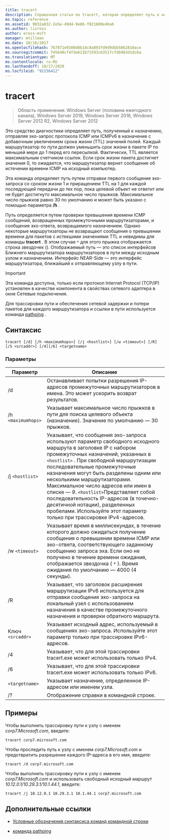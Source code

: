 ```yaml
---
title: tracert
description: Справочная статья по tracert, которая определяет путь к назначению, путем отправки эхо-запросов протокола ICMP или ICMPv6-сообщений в целевое расположение с добавочным увеличением срока жизни (TTL) значений полей.
ms.topic: reference
ms.assetid: 9032a032-2e5e-49d4-9e86-f821600e4ba6
ms.author: lizross
author: eross-msft
manager: mtillman
ms.date: 10/16/2017
ms.openlocfilehash: 767871e9100d8b14c8a893fd9d9dbb5862810ace
ms.sourcegitcommit: f45640cf4fda621b71593c63517cfdb983d1dc6a
ms.translationtype: MT
ms.contentlocale: ru-RU
ms.lasthandoff: 10/17/2020
ms.locfileid: "92156412"
---
```

# <a name="tracert"></a>tracert

> Область применения: Windows Server (половина ежегодного канала), Windows Server 2019, Windows Server 2016, Windows Server 2012 R2, Windows Server 2012

Это средство диагностики определяет путь, полученный к назначению, отправляя эхо-запрос протокола ICMP или ICMPv6 в назначение с добавочным увеличением срока жизни (TTL) значений полей. Каждый маршрутизатор по пути должен уменьшить срок жизни в пакете IP по меньшей мере до 1 перед его пересылкой. Фактически, TTL является максимальным счетчиком ссылок. Если срок жизни пакета достигнет значения 0, то ожидается, что маршрутизатор вернет сообщение об истечении времени ICMP на исходный компьютер.

Эта команда определяет путь путем отправки первого сообщения эхо-запроса со сроком жизни 1 и приращением TTL на 1 для каждой последующей передачи до тех пор, пока целевой объект не ответит или не будет достигнуто максимальное число прыжков. Максимальное число прыжков равно 30 по умолчанию и может быть указано с помощью параметра **/h** .

Путь определяется путем проверки превышения времени ICMP сообщений, возвращенных промежуточными маршрутизаторами, и сообщения эхо-ответа, возвращаемого назначением. Однако некоторые маршрутизаторы не возвращают сообщения о превышении времени для пакетов с истекшими значениями TTL и невидимы для команды **tracert** . В этом случае `*` для этого прыжка отображается строка звездочек (). Отображаемый путь — это список интерфейсов Ближнего маршрутизатора маршрутизаторов в пути между исходным узлом и назначением. Интерфейс NEAR-Side — это интерфейс маршрутизатора, ближайший к отправляющему узлу в пути.

> [!IMPORTANT]
> Эта команда доступна, только если протокол Internet Protocol (TCP/IP) установлен в качестве компонента в свойствах сетевого адаптера в окне Сетевые подключения.
>
> Для трассировки пути и обеспечения сетевой задержки и потери пакетов для каждого маршрутизатора и ссылки в пути используется команда [pathping](pathping.md) .

## <a name="syntax"></a>Синтаксис

```
tracert [/d] [/h <maximumhops>] [/j <hostlist>] [/w <timeout>] [/R] [/S <srcaddr>] [/4][/6] <targetname>
```

### <a name="parameters"></a>Параметры

| Параметр | Описание |
|--|--|
| /d | Останавливает попытки разрешения IP-адресов промежуточных маршрутизаторов в имена. Это может ускорить возврат результатов. |
| /h `<maximumhops>` | Указывает максимальное число прыжков в пути для поиска целевого объекта (назначение). Значение по умолчанию — 30 прыжков. |
| /j `<hostlist>` | Указывает, что сообщения эхо-запроса используют параметр свободного исходного маршрута в заголовке IP с набором промежуточных назначений, указанных в `<hostlist>` . При свободной маршрутизации последовательные промежуточные назначения могут быть разделены одним или несколькими маршрутизаторами. Максимальное число адресов или имен в списке — *9*. `<hostlist>`Представляет собой последовательность IP-адресов (в точечно-десятичной нотации), разделенных пробелами. Используйте этот параметр только при трассировке IPv4-адресов. |
| /w `<timeout>` | Указывает время в миллисекундах, в течение которого должно ожидаться получение сообщения о превышении времени ICMP или эхо-ответа, соответствующего заданному сообщению запроса эха. Если оно не получено в течение времени ожидания, отображается звездочка ( `*` ). Время ожидания по умолчанию — 4000 (4 секунды). |
| /R | Указывает, что заголовок расширения маршрутизации IPv6 используется для отправки сообщения эхо-запроса на локальный узел с использованием назначения в качестве промежуточного назначения и проверки обратного маршрута. |
| Ключ `<srcaddr>` | Указывает исходный адрес, используемый в сообщениях эхо-запроса. Используйте этот параметр только при трассировке IPv6-адресов. |
| /4 | Указывает, что для этой трассировки tracert.exe может использовать только IPv4. |
| /6 | Указывает, что для этой трассировки tracert.exe может использовать только IPv6. |
| `<targetname>` | Указывает назначение, определенное IP-адресом или именем узла. |
| /? | Отображение справки в командной строке. |

## <a name="examples"></a>Примеры

Чтобы выполнить трассировку пути к узлу с именем *corp7.Microsoft.com*, введите:

```
tracert corp7.microsoft.com
```

Чтобы проследить путь к узлу с именем *corp7.Microsoft.com* и предотвратить разрешение каждого IP-адреса в его имя, введите:

```
tracert /d corp7.microsoft.com
```

Чтобы выполнить трассировку пути к узлу с именем *corp7.Microsoft.com* и использовать свободный исходный маршрут *10.12.0.1/10.29.3.1/10.1.44.1*, введите:

```
tracert /j 10.12.0.1 10.29.3.1 10.1.44.1 corp7.microsoft.com
```

## <a name="additional-references"></a>Дополнительные ссылки

- [Условные обозначения синтаксиса команд командной строки](command-line-syntax-key.md)

- [команда pathping](pathping.md)
